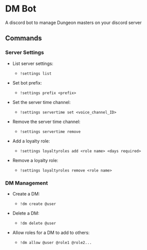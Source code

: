 # DM Bot

A discord bot to manage Dungeon masters on your discord server


## Commands


### Server Settings

- List server settings:
	- `!settings list`

- Set bot prefix:
	- `!settings prefix <prefix>`

- Set the server time channel:
	- `!settings servertime set <voice_channel_ID>`

- Remove the server time channel:
	- `!settings servertime remove`

- Add a loyalty role:
	- `!settings loyaltyroles add <role name> <days required>`

- Remove a loyalty role:
	- `!settings loyaltyroles remove <role name>`

### DM Management

- Create a DM:
	- `!dm create @user`

- Delete a DM:
	- `!dm delete @user`

- Allow roles for a DM to add to others:
	- `!dm allow @user @role1 @role2...`